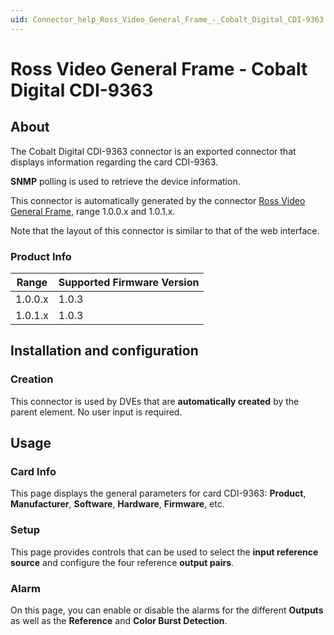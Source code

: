 ```yaml
---
uid: Connector_help_Ross_Video_General_Frame_-_Cobalt_Digital_CDI-9363
---
```


# Ross Video General Frame - Cobalt Digital CDI-9363

## About

The Cobalt Digital CDI-9363 connector is an exported connector that displays information regarding the card CDI-9363.

**SNMP** polling is used to retrieve the device information.

This connector is automatically generated by the connector [Ross Video General Frame](xref:Connector_help_Ross_Video_General_Frame), range 1.0.0.x and 1.0.1.x.

Note that the layout of this connector is similar to that of the web interface.

### Product Info

| Range | Supported Firmware Version |
|------------------|-----------------------------|
| 1.0.0.x          | 1.0.3                       |
| 1.0.1.x          | 1.0.3                       |

## Installation and configuration

### Creation

This connector is used by DVEs that are **automatically created** by the parent element. No user input is required.

## Usage

### Card Info

This page displays the general parameters for card CDI-9363: **Product**, **Manufacturer**, **Software**, **Hardware**, **Firmware**, etc.

### Setup

This page provides controls that can be used to select the **input reference source** and configure the four reference **output pairs**.

### Alarm

On this page, you can enable or disable the alarms for the different **Outputs** as well as the **Reference** and **Color Burst Detection**.
